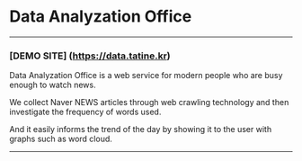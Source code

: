 # Data Analyzation Office
***

### [DEMO SITE] (https://data.tatine.kr)

Data Analyzation Office is a web service for modern people who are busy enough to watch news.

We collect Naver NEWS articles through web crawling technology and then investigate the frequency of words used.

And it easily informs the trend of the day by showing it to the user with graphs such as word cloud.

***

